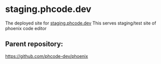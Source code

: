 # staging.phcode.dev

The deployed site for [staging.phcode.dev](https://staging.phcode.dev)
This serves staging/test site of phoenix code editor


## Parent repository:

https://github.com/phcode-dev/phoenix
